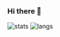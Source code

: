 ### Hi there 👋
![stats](https://github-readme-stats.vercel.app/api?username=maciekkoks&show_icons=true&theme=tokyonight)
![langs](https://github-readme-stats.vercel.app/api/top-langs/?username=maciekkoks&layout=compact&theme=tokyonight)








<!--
**maciekkoks/maciekkoks** is a ✨ _special_ ✨ repository because its `README.md` (this file) appears on your GitHub profile.

Here are some ideas to get you started:

- 🔭 I’m currently working on ...
- 🌱 I’m currently learning ...
- 👯 I’m looking to collaborate on ...
- 🤔 I’m looking for help with ...
- 💬 Ask me about ...
- 📫 How to reach me: ...
- 😄 Pronouns: ...
- ⚡ Fun fact: ...
-->
